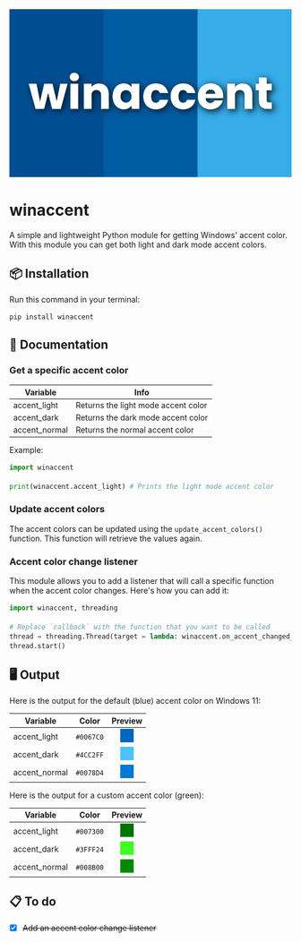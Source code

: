 <div align="center">
    <img width="700" src="https://github.com/Valer100/winaccent/blob/main/assets/hero.png?raw=true">
</div>

# winaccent
A simple and lightweight Python module for getting Windows' accent color. With this module you can get both light and dark mode accent colors.

## 📦 Installation
Run this command in your terminal:

```
pip install winaccent
```

## 📜 Documentation

### Get a specific accent color

| Variable | Info |
|----------|------|
| accent_light | Returns the light mode accent color
| accent_dark | Returns the dark mode accent color
| accent_normal | Returns the normal accent color

Example:

```python
import winaccent

print(winaccent.accent_light) # Prints the light mode accent color
```

### Update accent colors

The accent colors can be updated using the ```update_accent_colors()``` function. This function will retrieve the values again.

### Accent color change listener
This module allows you to add a listener that will call a specific function when the accent color changes. Here's how you can add it:

```python
import winaccent, threading

# Replace `callback` with the function that you want to be called
thread = threading.Thread(target = lambda: winaccent.on_accent_changed_listener(callback), daemon = True)
thread.start()
```

## 🖥️ Output
Here is the output for the default (blue) accent color on Windows 11:

| Variable | Color | Preview |
|----------|:-------:|:-------:|
| accent_light | `#0067C0` | <img src="https://github.com/Valer100/winaccent/blob/main/assets/colors/accent_light.png?raw=true"> |
| accent_dark | `#4CC2FF` | <img src="https://github.com/Valer100/winaccent/blob/main/assets/colors/accent_dark.png?raw=true"> |
| accent_normal | `#0078D4` | <img src="https://github.com/Valer100/winaccent/blob/main/assets/colors/accent_normal.png?raw=true"> |

Here is the output for a custom accent color (green):


| Variable | Color | Preview |
|----------|:-------:|:-------:|
| accent_light | `#007300` | <img src="https://github.com/Valer100/winaccent/blob/main/assets/colors/accent_light_green.png?raw=true"> |
| accent_dark | `#3FFF24` | <img src="https://github.com/Valer100/winaccent/blob/main/assets/colors/accent_dark_green.png?raw=true"> |
| accent_normal | `#008B00` | <img src="https://github.com/Valer100/winaccent/blob/main/assets/colors/accent_normal_green.png?raw=true"> |

## 📋 To do
- [x] ~~Add an accent color change listener~~
